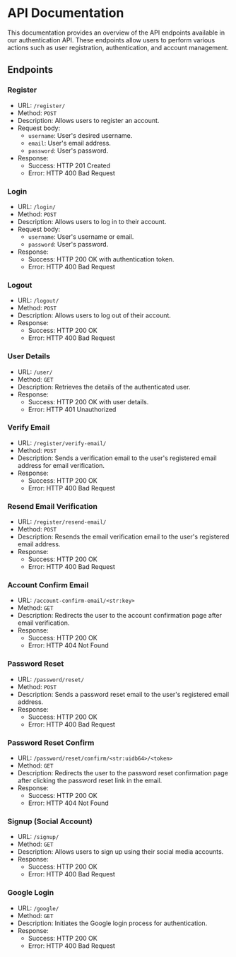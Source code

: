 # API Documentation

This documentation provides an overview of the API endpoints available in our authentication API. These endpoints allow users to perform various actions such as user registration, authentication, and account management.

## Endpoints

### Register

- URL: `/register/`
- Method: `POST`
- Description: Allows users to register an account.
- Request body:
  - `username`: User's desired username.
  - `email`: User's email address.
  - `password`: User's password.
- Response:
  - Success: HTTP 201 Created
  - Error: HTTP 400 Bad Request

### Login

- URL: `/login/`
- Method: `POST`
- Description: Allows users to log in to their account.
- Request body:
  - `username`: User's username or email.
  - `password`: User's password.
- Response:
  - Success: HTTP 200 OK with authentication token.
  - Error: HTTP 400 Bad Request

### Logout

- URL: `/logout/`
- Method: `POST`
- Description: Allows users to log out of their account.
- Response:
  - Success: HTTP 200 OK
  - Error: HTTP 400 Bad Request

### User Details

- URL: `/user/`
- Method: `GET`
- Description: Retrieves the details of the authenticated user.
- Response:
  - Success: HTTP 200 OK with user details.
  - Error: HTTP 401 Unauthorized

### Verify Email

- URL: `/register/verify-email/`
- Method: `POST`
- Description: Sends a verification email to the user's registered email address for email verification.
- Response:
  - Success: HTTP 200 OK
  - Error: HTTP 400 Bad Request

### Resend Email Verification

- URL: `/register/resend-email/`
- Method: `POST`
- Description: Resends the email verification email to the user's registered email address.
- Response:
  - Success: HTTP 200 OK
  - Error: HTTP 400 Bad Request

### Account Confirm Email

- URL: `/account-confirm-email/<str:key>`
- Method: `GET`
- Description: Redirects the user to the account confirmation page after email verification.
- Response:
  - Success: HTTP 200 OK
  - Error: HTTP 404 Not Found

### Password Reset

- URL: `/password/reset/`
- Method: `POST`
- Description: Sends a password reset email to the user's registered email address.
- Response:
  - Success: HTTP 200 OK
  - Error: HTTP 400 Bad Request

### Password Reset Confirm

- URL: `/password/reset/confirm/<str:uidb64>/<token>`
- Method: `GET`
- Description: Redirects the user to the password reset confirmation page after clicking the password reset link in the email.
- Response:
  - Success: HTTP 200 OK
  - Error: HTTP 404 Not Found

### Signup (Social Account)

- URL: `/signup/`
- Method: `GET`
- Description: Allows users to sign up using their social media accounts.
- Response:
  - Success: HTTP 200 OK
  - Error: HTTP 400 Bad Request

### Google Login

- URL: `/google/`
- Method: `GET`
- Description: Initiates the Google login process for authentication.
- Response:
  - Success: HTTP 200 OK
  - Error: HTTP 400 Bad Request
